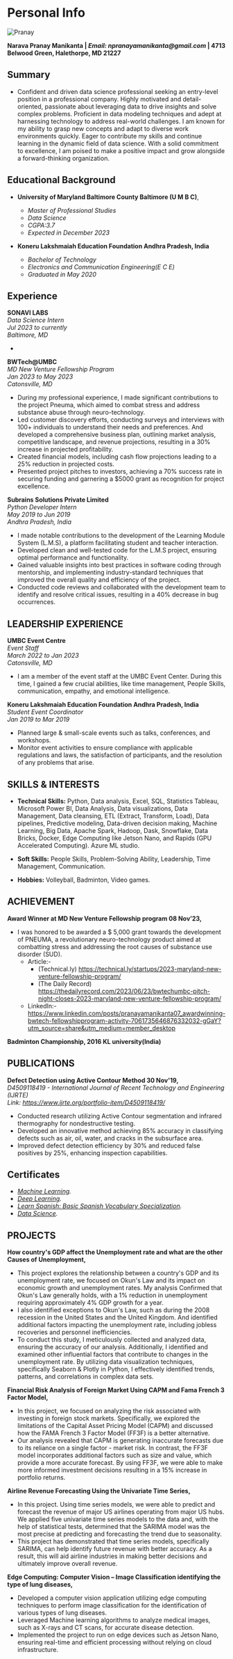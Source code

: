 # Personal Info

![Pranay](NPranay.jpg)

**Narava Pranay Manikanta | _Email: npranayamanikanta@gmail.com_ | 4713 Belwood Green, Halethorpe, MD 21227** 

## Summary ##
- Confident and driven data science professional seeking an entry-level position in a professional company. Highly motivated and detail-oriented, passionate about leveraging data to drive insights and solve complex problems. Proficient in data modeling techniques and adept at harnessing technology to address real-world challenges. I am known for my ability to grasp new concepts and adapt to diverse work environments quickly. Eager to contribute my skills and continue learning in the dynamic field of data science. With a solid commitment to excellence, I am poised to make a positive impact and grow alongside a forward-thinking organization.


## Educational Background ##
- **University of Maryland Baltimore County Baltimore (U M B C)**,
  - _Master of Professional Studies_ 
  - _Data Science_
  - _CGPA:3.7_
  - _Expected in December 2023_
    
- **Koneru Lakshmaiah Education Foundation Andhra Pradesh, India**
  - _Bachelor of Technology_
  - _Electronics and Communication Engineering(E C E)_
  - _Graduated in May 2020_


## Experience ##
**SONAVI LABS**   
_Data Science Intern   
Jul 2023 to currently   
Baltimore, MD_

- 
**BWTech@UMBC**     
_MD New Venture Fellowship Program    
Jan 2023 to May 2023    
Catonsville, MD_

- During my professional experience, I made significant contributions to the project Pneuma, which aimed to combat stress and address substance abuse through neuro-technology.
- Led customer discovery efforts, conducting surveys and interviews with 100+ individuals to understand their needs and preferences. And developed a comprehensive business plan, outlining market analysis, competitive 
landscape, and revenue projections, resulting in a 30% increase in projected profitability.
- Created financial models, including cash flow projections leading to a 25% reduction in projected costs.
- Presented project pitches to investors, achieving a 70% success rate in securing funding and garnering a $5000 grant as recognition for project excellence.
  
**Subrains Solutions Private Limited**     
 _Python Developer Intern   
 May 2019 to Jun 2019   
 Andhra Pradesh, India_
    
- I made notable contributions to the development of the Learning Module System (L.M.S), a platform facilitating student and teacher interaction.
- Developed clean and well-tested code for the L.M.S project, ensuring optimal performance and functionality.
- Gained valuable insights into best practices in software coding through mentorship, and implementing industry-standard techniques that improved the overall quality and efficiency of the project.
- Conducted code reviews and collaborated with the development team to identify and resolve critical issues, resulting in a 40% decrease in bug occurrences.

## LEADERSHIP EXPERIENCE ##
**UMBC Event Centre**    
_Event Staff    
March 2022 to Jan 2023   
Catonsville, MD_

- I am a member of the event staff at the UMBC Event Center. During this time, I gained a few crucial abilities, like time management, People Skills, communication, empathy, and emotional intelligence.

**Koneru Lakshmaiah Education Foundation Andhra Pradesh, India**   
_Student Event Coordinator   
Jan 2019 to Mar 2019_

- Planned large & small-scale events such as talks, conferences, and workshops.
- Monitor event activities to ensure compliance with applicable regulations and laws, the satisfaction of participants, and the resolution of any problems that arise.

## SKILLS & INTERESTS ##
- **Technical Skills:** Python, Data analysis, Excel, SQL, Statistics Tableau, Microsoft Power BI, Data Analysis, Data visualizations, Data Management, Data cleansing, ETL (Extract, Transform, Load), Data pipelines,
Predictive modeling, Data-driven decision making, Machine Learning, Big Data, Apache Spark, Hadoop, Dask, Snowflake, Data Bricks, Docker, Edge Computing like Jetson Nano, and Rapids (GPU Accelerated Computing). Azure ML studio. 

- **Soft Skills:** People Skills, Problem-Solving Ability, Leadership, Time Management, Communication.

- **Hobbies:** Volleyball, Badminton, Video games.

## ACHIEVEMENT ##
**Award Winner at MD New Venture Fellowship program 08 Nov’23,**
- I was honored to be awarded a $ 5,000 grant towards the development of PNEUMA, a revolutionary neuro-technology product aimed at combatting stress and addressing the root causes of substance use disorder (SUD). 
  - Article:-
    - (Technical.ly) https://technical.ly/startups/2023-maryland-new-venture-fellowship-program/
    - (The Daily Record) https://thedailyrecord.com/2023/06/23/bwtechumbc-pitch-night-closes-2023-maryland-new-venture-fellowship-program/
  - LinkedIn:- https://www.linkedin.com/posts/pranayamanikanta07_awardwinning-bwtech-fellowshipprogram-activity-7061735646876332032-gGaY?utm_source=share&utm_medium=member_desktop
    
**Badminton Championship, 2016 KL university(India)**
  
## PUBLICATIONS ##
**Defect Detection using Active Contour Method 30 Nov'19,**   
_D4509118419 - International Journal of Recent Technology and Engineering (IJRTE)   
Link: https://www.ijrte.org/portfolio-item/D4509118419/_
- Conducted research utilizing Active Contour segmentation and infrared thermography for nondestructive testing. 
- Developed an innovative method achieving 85% accuracy in classifying defects such as air, oil, water, and cracks in the subsurface area.
- Improved defect detection efficiency by 30% and reduced false positives by 25%, enhancing inspection capabilities.

## Certificates ##
- _[Machine Learning](https://coursera.org/share/6004b54663480e2953aa5841f9c26cf3)._
- _[Deep Learning](https://coursera.org/share/eef1316a10ebe3590db22e1b652c80df)._
- _[Learn Spanish: Basic Spanish Vocabulary Specialization](https://coursera.org/share/fbe78a7a29aebbe0805e60146f0a423c)._
- _[Data Science](https://trainings.internshala.com/s/v/237938/d55b7788)._

## PROJECTS ##
**How country's GDP affect the Unemployment rate and what are the other Causes of Unemployment,**
- This project explores the relationship between a country's GDP and its unemployment rate, we focused on 
Okun's Law and its impact on economic growth and unemployment rates. My analysis Confirmed that Okun's 
Law generally holds, with a 1% reduction in unemployment requiring approximately 4% GDP growth for a 
year.
- I also identified exceptions to Okun's Law, such as during the 2008 recession in the United States and the 
United Kingdom. And identified additional factors impacting the unemployment rate, including jobless 
recoveries and personnel inefficiencies.
- To conduct this study, I meticulously collected and analyzed data, ensuring the accuracy of our analysis. 
Additionally, I identified and examined other influential factors that contribute to changes in the unemployment 
rate. By utilizing data visualization techniques, specifically Seaborn & Plotly in Python, I effectively identified 
trends, patterns, and correlations in complex data sets.

**Financial Risk Analysis of Foreign Market Using CAPM and Fama French 3 Factor Model,**
- In this project, we focused on analyzing the risk associated with investing in foreign stock markets. 
Specifically, we explored the limitations of the Capital Asset Pricing Model (CAPM) and discussed how the 
FAMA French 3 Factor Model (FF3F) is a better alternative.
- Our analysis revealed that CAPM is generating inaccurate forecasts due to its reliance on a single factor -
market risk. In contrast, the FF3F model incorporates additional factors such as size and value, which provide 
a more accurate forecast. By using FF3F, we were able to make more informed investment decisions resulting in 
a 15% increase in portfolio returns.

**Airline Revenue Forecasting Using the Univariate Time Series,**
- In this project. Using time series models, we were able to predict and forecast the revenue of major US airlines 
operating from major US hubs. We applied five univariate time series models to the data and, with the help of 
statistical tests, determined that the SARIMA model was the most precise at predicting and forecasting the trend 
due to seasonality.
- This project has demonstrated that time series models, specifically SARIMA, can help identify future revenue 
with better accuracy. As a result, this will aid airline industries in making better decisions and ultimately 
improve overall revenue.

**Edge Computing: Computer Vision – Image Classification identifying the type of lung diseases,**
- Developed a computer vision application utilizing edge computing techniques to perform image classification 
for the identification of various types of lung diseases.
- Leveraged Machine learning algorithms to analyze medical images, such as X-rays and CT scans, for accurate 
disease detection.
- Implemented the project to run on edge devices such as Jetson Nano, ensuring real-time and efficient processing 
without relying on cloud infrastructure.
